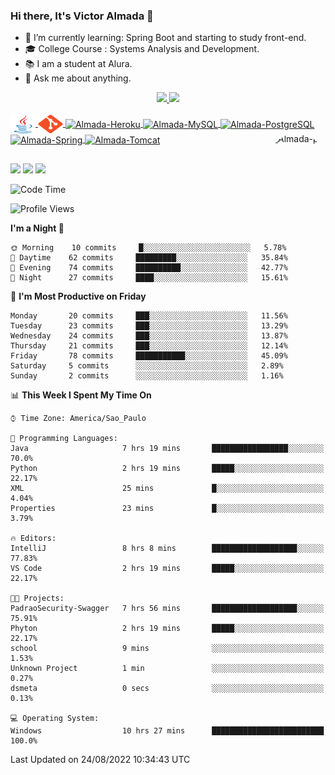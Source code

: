 ### Hi there, It's Victor Almada 👋


- 🌱 I’m currently learning: Spring Boot and starting to study front-end.
- 🎓 College Course : Systems Analysis and Development.
- 📚  I am a student at Alura.
- 💬 Ask me about anything.


<div align="center">
  <a href="https://github.com/Almadavic">
  <img height="180em" src="https://github-readme-stats.vercel.app/api?username=Almadavic&show_icons=true&theme=dracula&include_all_commits=true&count_private=true"/>
  <img height="180em" src="https://github-readme-stats.vercel.app/api/top-langs/?username=Almadavic&layout=compact&langs_count=7&theme=dracula"/>
</div>
<div style="display: inline_block"><br>
  <img align="center" alt="Almada-Java" height="30" width="40" src="https://raw.githubusercontent.com/devicons/devicon/master/icons/java/java-original.svg">
  <img align="center" alt="Almada-Git" height="30" width="40" src="https://raw.githubusercontent.com/devicons/devicon/master/icons/git/git-original.svg">
  <img align="center" alt="Almada-Heroku" height="30" width="40" src="https://cdn.jsdelivr.net/gh/devicons/devicon/icons/heroku/heroku-plain-wordmark.svg" />             
  <img align="center" alt="Almada-MySQL" height="30" width="40" src="https://cdn.jsdelivr.net/gh/devicons/devicon/icons/mysql/mysql-original-wordmark.svg" />
  <img align="center" alt="Almada-PostgreSQL" height="30" width="40" src="https://cdn.jsdelivr.net/gh/devicons/devicon/icons/postgresql/postgresql-plain-wordmark.svg" />
  <img align="center" alt="Almada-Spring" height="30" width="40" src="https://cdn.jsdelivr.net/gh/devicons/devicon/icons/spring/spring-original-wordmark.svg" />
  <img align="center" alt="Almada-Tomcat" height="30" width="40" src="https://cdn.jsdelivr.net/gh/devicons/devicon/icons/tomcat/tomcat-original-wordmark.svg" />
  <img align="right" alt="Almada-pic" height="150" style="border-radius:50px;" src="https://user-images.githubusercontent.com/85299065/185514627-94fcf387-edc6-4c24-88f1-b4873ccd49e9.png">
</div>
  
  ##
 
<div> 
  <a href="https://www.youtube.com/channel/UCUrcUNA90M_ZqLEcQxd3UNA" target="_blank"><img src="https://img.shields.io/badge/YouTube-FF0000?style=for-the-badge&logo=youtube&logoColor=white" target="_blank"></a>
 <a href = "mailto:almadavic@live.com"><img src="https://img.shields.io/badge/-Gmail-%23333?style=for-the-badge&logo=gmail&logoColor=white" target="_blank"></a>
  <a href="https://www.linkedin.com/in/victoralmada/" target="_blank"><img src="https://img.shields.io/badge/-LinkedIn-%230077B5?style=for-the-badge&logo=linkedin&logoColor=white" target="_blank"></a> 
</div>

<!--START_SECTION:waka-->
![Code Time](http://img.shields.io/badge/Code%20Time-13%20hrs%2052%20mins-blue)

![Profile Views](http://img.shields.io/badge/Profile%20Views-22-blue)

**I'm a Night 🦉** 

```text
🌞 Morning    10 commits     █░░░░░░░░░░░░░░░░░░░░░░░░   5.78% 
🌆 Daytime    62 commits     █████████░░░░░░░░░░░░░░░░   35.84% 
🌃 Evening    74 commits     ██████████░░░░░░░░░░░░░░░   42.77% 
🌙 Night      27 commits     ████░░░░░░░░░░░░░░░░░░░░░   15.61%

```
📅 **I'm Most Productive on Friday** 

```text
Monday       20 commits     ███░░░░░░░░░░░░░░░░░░░░░░   11.56% 
Tuesday      23 commits     ███░░░░░░░░░░░░░░░░░░░░░░   13.29% 
Wednesday    24 commits     ███░░░░░░░░░░░░░░░░░░░░░░   13.87% 
Thursday     21 commits     ███░░░░░░░░░░░░░░░░░░░░░░   12.14% 
Friday       78 commits     ███████████░░░░░░░░░░░░░░   45.09% 
Saturday     5 commits      ░░░░░░░░░░░░░░░░░░░░░░░░░   2.89% 
Sunday       2 commits      ░░░░░░░░░░░░░░░░░░░░░░░░░   1.16%

```


📊 **This Week I Spent My Time On** 

```text
⌚︎ Time Zone: America/Sao_Paulo

💬 Programming Languages: 
Java                     7 hrs 19 mins       █████████████████░░░░░░░░   70.0% 
Python                   2 hrs 19 mins       █████░░░░░░░░░░░░░░░░░░░░   22.17% 
XML                      25 mins             █░░░░░░░░░░░░░░░░░░░░░░░░   4.04% 
Properties               23 mins             █░░░░░░░░░░░░░░░░░░░░░░░░   3.79%

🔥 Editors: 
IntelliJ                 8 hrs 8 mins        ███████████████████░░░░░░   77.83% 
VS Code                  2 hrs 19 mins       █████░░░░░░░░░░░░░░░░░░░░   22.17%

🐱‍💻 Projects: 
PadraoSecurity-Swagger   7 hrs 56 mins       ███████████████████░░░░░░   75.91% 
Phyton                   2 hrs 19 mins       █████░░░░░░░░░░░░░░░░░░░░   22.17% 
school                   9 mins              ░░░░░░░░░░░░░░░░░░░░░░░░░   1.53% 
Unknown Project          1 min               ░░░░░░░░░░░░░░░░░░░░░░░░░   0.27% 
dsmeta                   0 secs              ░░░░░░░░░░░░░░░░░░░░░░░░░   0.13%

💻 Operating System: 
Windows                  10 hrs 27 mins      █████████████████████████   100.0%

```


 Last Updated on 24/08/2022 10:34:43 UTC
<!--END_SECTION:waka-->

